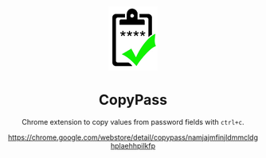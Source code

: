 <div align="center">

<img src="https://github.com/0x7s0lt1/copy_pass/raw/main/src/img/copy-pass.png" width="100">
  <h1>CopyPass</h1>
  <p>Chrome extension to copy values from password fields with <code>ctrl+c</code>.</p>
<a href="https://chrome.google.com/webstore/detail/copypass/namjajmfinjldmmcldghplaehhpilkfp">https://chrome.google.com/webstore/detail/copypass/namjajmfinjldmmcldghplaehhpilkfp</a>
</div>
